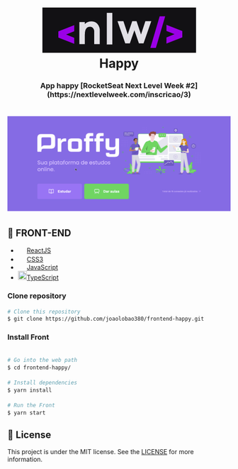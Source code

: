<h1 align="center">
    <img alt="Go Stack logo" src="https://github.com/joaolobao380/Proffy/blob/assets/nlw3.png?raw=true" />
    <br>
    Happy
</h1>
<h3 align="center">
  App happy [RocketSeat Next Level Week #2](https://nextlevelweek.com/inscricao/3)
</h3>

<h1 align="center">
    <img alt="Proffy" src="https://raw.githubusercontent.com/joaolobao380/Proffy/assets/Proffy-gif.gif" width="800px" />
</h1>

## :rocket: FRONT-END
-   <img src="https://cdn.worldvectorlogo.com/logos/react.svg" width="20px" height="15px">[ReactJS](https://reactjs.org/)
-   <img src="https://breitembach.github.io/assets/icons/css.png" width="20px" height="17px">[CSS3](https://www.w3.org/Style/CSS/Overview.en.html)
-   <img src="https://img1.gratispng.com/20180809/rok/kisspng-javascript-and-jquery-interactive-front-end-web-d--5b6cfa25cf8a30.0077362015338685818501.jpg"                 width="20px" height="15px">[JavaScript](https://www.typescriptlang.org/)
-   <img src="https://encrypted-tbn0.gstatic.com/images?q=tbn%3AANd9GcQWMKVBJ_CZ61ofL_QC6KgtbZj9zYrJPrSyCw&usqp=CAU" width="20px" height="20px">[TypeScript](https://www.typescriptlang.org/)





### Clone repository
```bash
# Clone this repository
$ git clone https://github.com/joaolobao380/frontend-happy.git
```


### Install Front
```bash

# Go into the web path
$ cd frontend-happy/

# Install dependencies
$ yarn install

# Run the Front
$ yarn start
```


## :memo: License

This project is under the MIT license. See the [LICENSE](LICENSE) for more information.
